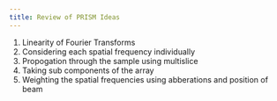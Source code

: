 ```yaml
---
title: Review of PRISM Ideas
---
```


1. Linearity of Fourier Transforms
2. Considering each spatial frequency individually
3. Propogation through the sample using multislice
4. Taking sub components of the array
5. Weighting the spatial frequencies using abberations and position of beam